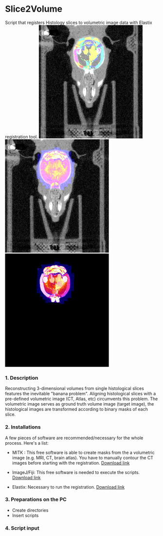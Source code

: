 # Slice2Volume
Script that registers Histology slices to volumetric image data with Elastix registration tool.
![Overlay of co-aligned brain Atlas and DAPI-staining, 20%](/imgs/CT_vs_Atlas.jpg#CT_vs_Atlas)
![Overlay of co-aligned brain Atlas and DAPI-staining, 20%](/imgs/CT_vs_DAPI.jpg#CT_vs_DAPI)
![Overlay of co-aligned brain Atlas and DAPI-staining, 20%](/imgs/Atlas_vs_DAPI.jpg#Atlas_vs_DAPI)

### 1. Description

Reconstructing 3-dimensional volumes from single histological slices features the inevitable "banana problem". Aligning histological slices with a pre-defined volumetric image (CT, Atlas, etc) circumvents this problem.
The volumetric image serves as ground truth volume image (target image), the histological images are transformed according to binary masks of each slice. 


### 2. Installations

A few pieces of software are recommended/necessary for the whole process. Here's a list:
* MITK :
This free software is able to create masks from the a volumetric image (e.g. MRI, CT, brain atlas). You have to manually contour the CT images before starting with the registration. [Download link](www.mitk.org/wiki/Downloads)

* ImageJ/Fiji:
This free software is needed to execute the scripts. [Download link](www.imagej.net/Downloads)

* Elastix:
Necessary to run the registration. [Download link](elastix.isi.uu.nl)

### 3. Preparations on the PC
* Create directories
* Insert scripts

### 4. Script input
